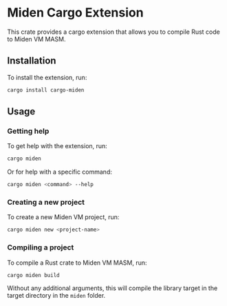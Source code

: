 # Miden Cargo Extension

This crate provides a cargo extension that allows you to compile Rust code to Miden VM MASM.

## Installation

To install the extension, run:

```bash
cargo install cargo-miden
```

## Usage

### Getting help
To get help with the extension, run:

```bash
cargo miden
```

Or for help with a specific command:

```bash
cargo miden <command> --help
```

### Creating a new project
To create a new Miden VM project, run:

```bash
cargo miden new <project-name>
```

### Compiling a project
To compile a Rust crate to Miden VM MASM, run:

```bash
cargo miden build 
```

Without any additional arguments, this will compile the library target in the target directory in the `miden` folder.
